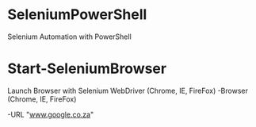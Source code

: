 # SeleniumPowerShell
Selenium Automation with PowerShell

# Start-SeleniumBrowser
Launch Browser with Selenium WebDriver (Chrome, IE, FireFox)
-Browser (Chrome, IE, FireFox)

-URL "www.google.co.za"

